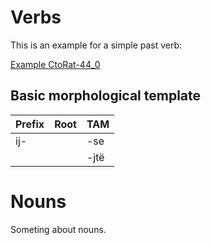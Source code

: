 # Verbs

This is an example for a simple past verb:

[Example CtoRat-44_0](ExampleTable#cldf:CtoRat-44_0)

## Basic morphological template

| Prefix   | Root   | TAM   |
|:---------|:-------|:------|
| ij-      |        | -se   |
|          |        | -jtë  |

# Nouns

Someting about nouns.
